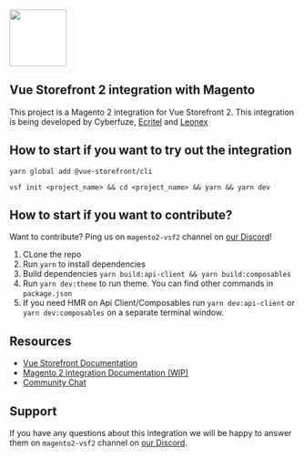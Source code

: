 <img src="https://blog.vuestorefront.io/wp-content/uploads/2020/01/1QU9F6hQlFyHsJIbsdmt6FA.png" height="100px" />

## Vue Storefront 2 integration with Magento

This project is a Magento 2 integration for Vue Storefront 2.
This integration is being developed by Cyberfuze, [Ecritel](https://www.ecritel.com/) and [Leonex](https://www.leonex.de/)

## How to start if you want to try out the integration

```
yarn global add @vue-storefront/cli
```
```
vsf init <project_name> && cd <project_name> && yarn && yarn dev
```

## How to start if you want to contribute?

Want to contribute? Ping us on `magento2-vsf2` channel on [our Discord](discord.vuestorefront.io)!

1. CLone the repo
2. Run `yarn` to install dependencies
3. Build dependencies `yarn build:api-client && yarn build:composables`
4. Run `yarn dev:theme` to run theme. You can find other commands in `package.json`
5. If you need HMR on Api Client/Composables run `yarn dev:api-client` or `yarn dev:composables` on a separate terminal window.

## Resources

- [Vue Storefront Documentation](https://docs.vuestorefront.io/v2/)
- [Magento 2 integration Documentation (WIP)](https://docs.vuestorefront.io/magento)
- [Community Chat](https://discord.vuestorefront.io)

## Support

If you have any questions about this integration we will be happy to answer them on  `magento2-vsf2` channel on [our Discord](discord.vuestorefront.io).
